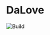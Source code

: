 # DaLove

![Build](https://github.com/Pumkko/DaLove/actions/workflows/build-android.yml.yml/badge.svg?branch=master)
